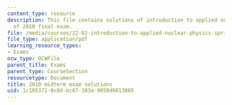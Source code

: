 ```yaml
---
content_type: resource
description: This file contains solutions of introduction to applied nuclear physics
  of 2010 final exam.
file: /media/courses/22-02-introduction-to-applied-nuclear-physics-spring-2012/1c1853710c8dbc87103a9059d6013865_MIT22_02S12_final_2010sol.pdf
file_type: application/pdf
learning_resource_types:
- Exams
ocw_type: OCWFile
parent_title: Exams
parent_type: CourseSection
resourcetype: Document
title: 2010 midterm exam solutions
uid: 1c185371-0c8d-bc87-103a-9059d6013865
---
```

